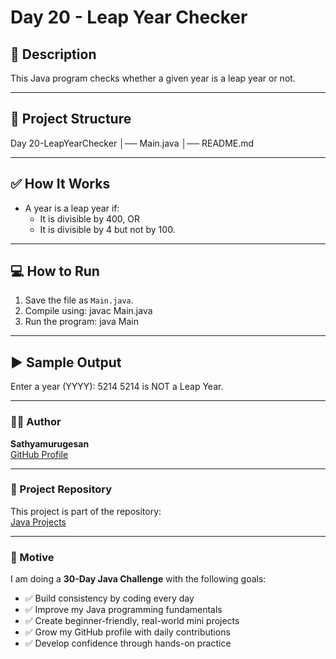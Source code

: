 # Day 20 - Leap Year Checker

## 📌 Description

This Java program checks whether a given year is a leap year or not.

---

## 📂 Project Structure

Day 20-LeapYearChecker
│── Main.java
│── README.md

---

## ✅ How It Works

- A year is a leap year if:
  - It is divisible by 400, OR
  - It is divisible by 4 but not by 100.

---

## 💻 How to Run

1. Save the file as `Main.java`.
2. Compile using:
    javac Main.java
2. Run the program:
    java Main

---

## ▶️ Sample Output

Enter a year (YYYY): 5214
5214 is NOT a Leap Year.

---

### 🧑‍💻 Author

**Sathyamurugesan**  
[GitHub Profile](https://github.com/sathyamurugesan0546-gif)

---

### 🚀 Project Repository

This project is part of the repository:  
[Java Projects](https://github.com/sathyamurugesan0546-gif/Java-Projects)

---

### 🎯 Motive

I am doing a **30-Day Java Challenge** with the following goals:

- ✅ Build consistency by coding every day
- ✅ Improve my Java programming fundamentals
- ✅ Create beginner-friendly, real-world mini projects
- ✅ Grow my GitHub profile with daily contributions
- ✅ Develop confidence through hands-on practice